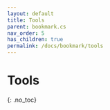 ```yaml
---
layout: default
title: Tools
parent: bookmark.cs
nav_order: 5
has_children: true
permalink: /docs/bookmark/tools
---
```


# Tools
{: .no_toc}
